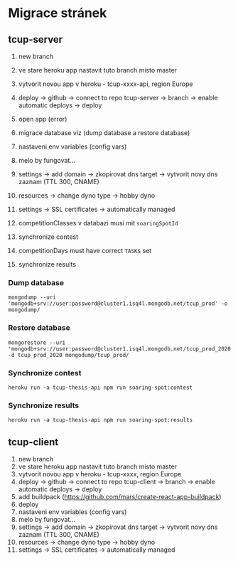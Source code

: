 # Migrace stránek

## tcup-server

1. new branch
2. ve stare heroku app nastavit tuto branch misto master
3. vytvorit novou app v heroku - tcup-xxxx-api, region Europe
4. deploy -> github -> connect to repo tcup-server -> branch -> enable automatic deploys -> deploy
5. open app (error)
6. migrace database viz (dump database a restore database)
7. nastaveni env variables (config vars)
8. melo by fungovat...
9. settings -> add domain -> zkopirovat dns target -> vytvorit novy dns zaznam (TTL 300, CNAME)
10. resources -> change dyno type -> hobby dyno
11. settings -> SSL certificates -> automatically managed

12. competitionClasses v databazi musi mit `soaringSpotId`
13. synchronize contest
14. competitionDays must have correct `TASK`s set
15. synchronize results

### Dump database

```
mongodump --uri 'mongodb+srv://user:password@cluster1.isq4l.mongodb.net/tcup_prod' -o mongodump/
```

### Restore database

```
mongorestore --uri 'mongodb+srv://user:password@cluster1.isq4l.mongodb.net/tcup_prod_2020' -d tcup_prod_2020 mongodump/tcup_prod/
```

### Synchronize contest

```
heroku run -a tcup-thesis-api npm run soaring-spot:contest
```

### Synchronize results

```
heroku run -a tcup-thesis-api npm run soaring-spot:results
```

## tcup-client

1. new branch
2. ve stare heroku app nastavit tuto branch misto master
3. vytvorit novou app v heroku - tcup-xxxx, region Europe
4. deploy -> github -> connect to repo tcup-client -> branch -> enable automatic deploys -> deploy
5. add buildpack (https://github.com/mars/create-react-app-buildpack)
6. deploy
7. nastaveni env variables (config vars)
8. melo by fungovat...
9. settings -> add domain -> zkopirovat dns target -> vytvorit novy dns zaznam (TTL 300, CNAME)
10. resources -> change dyno type -> hobby dyno
11. settings -> SSL certificates -> automatically managed
